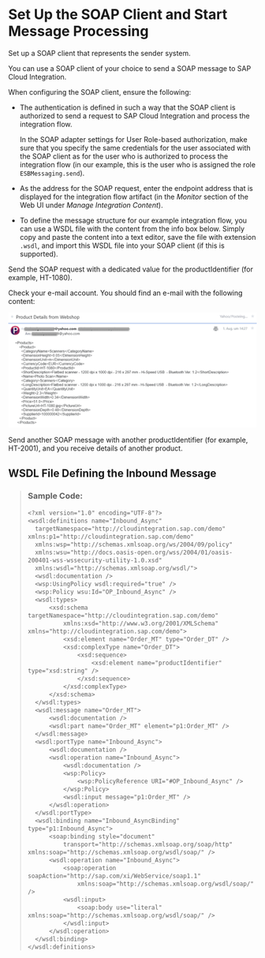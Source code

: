 <!-- loio4844baa02d9f4e319dd3916c90a52e28 -->

# Set Up the SOAP Client and Start Message Processing

Set up a SOAP client that represents the sender system.

You can use a SOAP client of your choice to send a SOAP message to SAP Cloud Integration.

When configuring the SOAP client, ensure the following:

-   The authentication is defined in such a way that the SOAP client is authorized to send a request to SAP Cloud Integration and process the integration flow.

    In the SOAP adapter settings for User Role-based authorization, make sure that you specify the same credentials for the user associated with the SOAP client as for the user who is authorized to process the integration flow \(in our example, this is the user who is assigned the role `ESBMessaging.send`\).

-   As the address for the SOAP request, enter the endpoint address that is displayed for the integration flow artifact \(in the *Monitor* section of the Web UI under *Manage Integration Content*\).

-   To define the message structure for our example integration flow, you can use a WSDL file with the content from the info box below. Simply copy and paste the content into a text editor, save the file with extension `.wsdl`, and import this WSDL file into your SOAP client \(if this is supported\).


Send the SOAP request with a dedicated value for the productIdentifier \(for example, HT-1080\).

Check your e-mail account. You should find an e-mail with the following content:

 ![](images/Getting_Started_Postman_05_ed1ed42.png) 

Send another SOAP message with another productIdentifier \(for example, HT-2001\), and you receive details of another product.



<a name="loio4844baa02d9f4e319dd3916c90a52e28__section_ryf_srm_q2b"/>

## WSDL File Defining the Inbound Message

> ### Sample Code:  
> ```
> <?xml version="1.0" encoding="UTF-8"?>
> <wsdl:definitions name="Inbound_Async"
> 	targetNamespace="http://cloudintegration.sap.com/demo" xmlns:p1="http://cloudintegration.sap.com/demo"
> 	xmlns:wsp="http://schemas.xmlsoap.org/ws/2004/09/policy"
> 	xmlns:wsu="http://docs.oasis-open.org/wss/2004/01/oasis-200401-wss-wssecurity-utility-1.0.xsd"
> 	xmlns:wsdl="http://schemas.xmlsoap.org/wsdl/">
> 	<wsdl:documentation />
> 	<wsp:UsingPolicy wsdl:required="true" />
> 	<wsp:Policy wsu:Id="OP_Inbound_Async" />
> 	<wsdl:types>
> 		<xsd:schema targetNamespace="http://cloudintegration.sap.com/demo"
> 			xmlns:xsd="http://www.w3.org/2001/XMLSchema" xmlns="http://cloudintegration.sap.com/demo">
> 			<xsd:element name="Order_MT" type="Order_DT" />
> 			<xsd:complexType name="Order_DT">
> 				<xsd:sequence>
> 					<xsd:element name="productIdentifier" type="xsd:string" />
> 				</xsd:sequence>
> 			</xsd:complexType>
> 		</xsd:schema>
> 	</wsdl:types>
> 	<wsdl:message name="Order_MT">
> 		<wsdl:documentation />
> 		<wsdl:part name="Order_MT" element="p1:Order_MT" />
> 	</wsdl:message>
> 	<wsdl:portType name="Inbound_Async">
> 		<wsdl:documentation />
> 		<wsdl:operation name="Inbound_Async">
> 			<wsdl:documentation />
> 			<wsp:Policy>
> 				<wsp:PolicyReference URI="#OP_Inbound_Async" />
> 			</wsp:Policy>
> 			<wsdl:input message="p1:Order_MT" />
> 		</wsdl:operation>
> 	</wsdl:portType>
> 	<wsdl:binding name="Inbound_AsyncBinding" type="p1:Inbound_Async">
> 		<soap:binding style="document"
> 			transport="http://schemas.xmlsoap.org/soap/http" xmlns:soap="http://schemas.xmlsoap.org/wsdl/soap/" />
> 		<wsdl:operation name="Inbound_Async">
> 			<soap:operation soapAction="http://sap.com/xi/WebService/soap1.1"
> 				xmlns:soap="http://schemas.xmlsoap.org/wsdl/soap/" />
> 			<wsdl:input>
> 				<soap:body use="literal" xmlns:soap="http://schemas.xmlsoap.org/wsdl/soap/" />
> 			</wsdl:input>
> 		</wsdl:operation>
> 	</wsdl:binding>
> </wsdl:definitions>
> 
> ```

